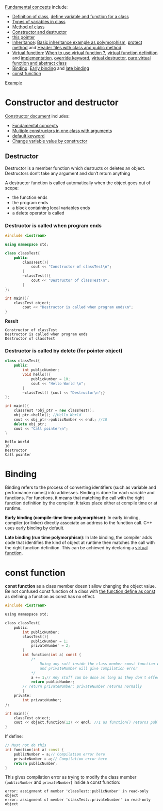 [Fundamental concepts](Fundamental%20concepts.md) include:
* [Definition of class](Fundamental%20concepts.md#what-is-class-), [define variable and function for a class](Fundamental%20concepts.md#define-variable-and-function-for-a-class)
* [Types of variables in class](Fundamental%20concepts.md#types-of-variables-in-class)
* [Method of class](Method%20of%20class.md)
* [Constructor and destructor](#constructor-and-destructor)
* [this pointer](this%20pointer.md)
* [Inheritance](Inheritance.md): [Basic inheritance example as polymorphism](), [protect method]() and [Header files with class and public method]()
* [Virtual function](Virtual%20function.md): [When to use virtual function ?](Virtual%20function.md#when-to-use-virtual-function-), [virtual function definition](Virtual%20function.md#virtual-function-definition) and [implementation](Virtual%20function.md#implementation), [override keyword](Virtual%20function.md#override-keyword), [virtual destructor](Virtual%20function.md#virtual-destructor), [pure virtual function and abstract class](Virtual%20function.md#pure-virtual-function-and-abstract-class)
* [Binding](#binding): [Early binding]() and [late binding]()
* [const function]()

[Example](Example)

# Constructor and destructor

[Constructor document](Constructor.md) includes:
* [Fundamental concepts](Constructor.md#fundamental-concepts)
* [Multiple constructors in one class with arguments](Constructor.md#multiple-constructors-in-one-class-with-arguments)
* [default keyword](Constructor.md#change-variable-value-by-constructor)
* [Change variable value by constructor](Constructor.md#change-variable-value-by-constructor)

## Destructor

Destructor is a member function which destructs or deletes an object. Destructors don’t take any argument and don’t return anything

A destructor function is called automatically when the object goes out of scope:
* the function ends
* the program ends
* a block containing local variables ends
* a delete operator is called 

### Destructor is called when program ends
```cpp
#include <iostream>

using namespace std;

class classTest{
	public:
        classTest(){
			cout << "Constructor of classTest\n";
		}
        ~classTest(){
			cout << "Destructor of classTest\n";
		}
};

int main(){
	classTest object;
    	cout << "Destructor is called when program ends\n";
}
```
**Result**
```
Constructor of classTest
Destructor is called when program ends
Destructor of classTest
```
### Destructor is called by delete (for pointer object)
```cpp
class classTest{
	public:
		int publicNumber;
		void hello(){
            publicNumber = 10;
			cout << "Hello World \n";
		}
        ~classTest() {cout << "Destructor\n";}
};

int main(){
    classTest *obj_ptr = new classTest();
	obj_ptr->hello(); //Hello World
	cout << obj_ptr->publicNumber << endl; //10
    delete obj_ptr;
    cout << "Call pointer\n";
}
```
```
Hello World
10
Destructor
Call pointer
```
# Binding

Binding refers to the process of converting identifiers (such as variable and performance names) into addresses. Binding is done for each variable and functions. For functions, it means that matching the call with the right function definition by the compiler. It takes place either at compile time or at runtime.

**Early binding (compile-time time polymorphism)**: In early binding, compiler (or linker) directly associate an address to the function call. C++ uses early binding by default. 

**Late binding (run time polymorphism)**: In late binding, the compiler adds code that identifies the kind of object at runtime then matches the call with the right function definition. This can be achieved by declaring a [virtual function]().

# const function

**const function** as a class member doesn't allow changing the object value. Be not confused const function of a class with [the function define as const](https://github.com/TranPhucVinh/C/tree/master/Introduction/Keywords#const-as-function-definition) as defining a function as const has no effect.

```c
#include <iostream>

using namespace std;

class classTest{
	public:
		int publicNumber;
        classTest(){
            publicNumber = 1;
            privateNumber = 2;
        }
        int function(int a) const {
            /*
                Doing any suff inside the class member const function which effect publicNumber
                and privateNumber will give compilation error
            */
            a += 1;// Any stuff can be done as long as they don't effect the variable of publicNumber
            return publicNumber;
	    // return privateNumber; privateNumber returns normally
        }
    private:
        int privateNumber;
};

int main(){
	classTest object;
    cout << object.function(12) << endl; //1 as function() returns publicNumber
}
```

If define:

```cpp
// Must not do this
int function(int a) const {
    publicNumber = a;// Compilation error here
    privateNumber = a;// Compilation error here
    return publicNumber;
}
```
This gives compilation error as trying to modify the class member (``publicNumber`` and ``privateNumber``) inside a const function:

```
error: assignment of member 'classTest::publicNumber' in read-only object
error: assignment of member 'classTest::privateNumber' in read-only object
```

